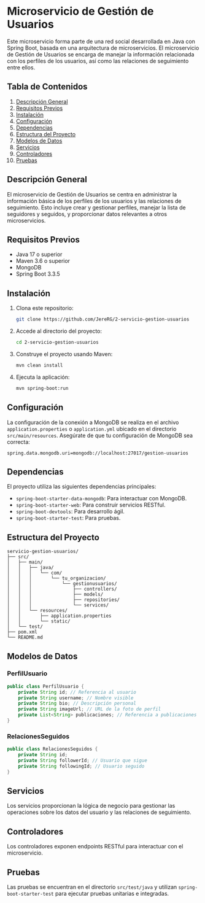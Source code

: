 
# Microservicio de Gestión de Usuarios

Este microservicio forma parte de una red social desarrollada en Java con Spring Boot, basada en una arquitectura de microservicios. El microservicio de Gestión de Usuarios se encarga de manejar la información relacionada con los perfiles de los usuarios, así como las relaciones de seguimiento entre ellos.

## Tabla de Contenidos
1. [Descripción General](#descripción-general)
2. [Requisitos Previos](#requisitos-previos)
3. [Instalación](#instalación)
4. [Configuración](#configuración)
5. [Dependencias](#dependencias)
6. [Estructura del Proyecto](#estructura-del-proyecto)
7. [Modelos de Datos](#modelos-de-datos)
8. [Servicios](#servicios)
9. [Controladores](#controladores)
10. [Pruebas](#pruebas)

## Descripción General
El microservicio de Gestión de Usuarios se centra en administrar la información básica de los perfiles de los usuarios y las relaciones de seguimiento. Esto incluye crear y gestionar perfiles, manejar la lista de seguidores y seguidos, y proporcionar datos relevantes a otros microservicios.

## Requisitos Previos
- Java 17 o superior
- Maven 3.6 o superior
- MongoDB
- Spring Boot 3.3.5

## Instalación
1. Clona este repositorio:
   ```bash
   git clone https://github.com/JereRG/2-servicio-gestion-usuarios
   ```
2. Accede al directorio del proyecto:
   ```bash
   cd 2-servicio-gestion-usuarios
   ```
3. Construye el proyecto usando Maven:
   ```bash
   mvn clean install
   ```
4. Ejecuta la aplicación:
   ```bash
   mvn spring-boot:run
   ```

## Configuración
La configuración de la conexión a MongoDB se realiza en el archivo `application.properties` o `application.yml` ubicado en el directorio `src/main/resources`. Asegúrate de que tu configuración de MongoDB sea correcta:
```properties
spring.data.mongodb.uri=mongodb://localhost:27017/gestion-usuarios
```

## Dependencias
El proyecto utiliza las siguientes dependencias principales:
- `spring-boot-starter-data-mongodb`: Para interactuar con MongoDB.
- `spring-boot-starter-web`: Para construir servicios RESTful.
- `spring-boot-devtools`: Para desarrollo ágil.
- `spring-boot-starter-test`: Para pruebas.

## Estructura del Proyecto
```
servicio-gestion-usuarios/
├── src/
│   ├── main/
│   │   ├── java/
│   │   │   └── com/
│   │   │       └── tu_organizacion/
│   │   │           └── gestionusuarios/
│   │   │               ├── controllers/
│   │   │               ├── models/
│   │   │               ├── repositories/
│   │   │               └── services/
│   │   └── resources/
│   │       ├── application.properties
│   │       └── static/
│   └── test/
├── pom.xml
└── README.md
```

## Modelos de Datos
### PerfilUsuario
```java
public class PerfilUsuario {
    private String id; // Referencia al usuario
    private String username; // Nombre visible
    private String bio; // Descripción personal
    private String imageUrl; // URL de la foto de perfil
    private List<String> publicaciones; // Referencia a publicaciones
}
```
### RelacionesSeguidos
```java
public class RelacionesSeguidos {
    private String id;
    private String followerId; // Usuario que sigue
    private String followingId; // Usuario seguido
}
```

## Servicios
Los servicios proporcionan la lógica de negocio para gestionar las operaciones sobre los datos del usuario y las relaciones de seguimiento.

## Controladores
Los controladores exponen endpoints RESTful para interactuar con el microservicio.

## Pruebas
Las pruebas se encuentran en el directorio `src/test/java` y utilizan `spring-boot-starter-test` para ejecutar pruebas unitarias e integradas.
